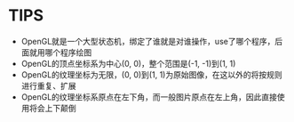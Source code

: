 # TIPS

- OpenGL就是一个大型状态机，绑定了谁就是对谁操作，use了哪个程序，后面就用哪个程序绘图
- OpenGL的顶点坐标系为中心(0, 0)，整个范围是(-1, -1)到(1, 1) 
- OpenGL的纹理坐标为无限，(0, 0)到(1, 1)为原始图像，在这以外的将按规则进行重复、扩展
- OpenGL的纹理坐标系原点在左下角，而一般图片原点在左上角，因此直接使用将会上下颠倒